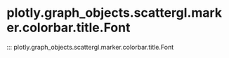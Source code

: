 # plotly.graph_objects.scattergl.marker.colorbar.title.Font

::: plotly.graph_objects.scattergl.marker.colorbar.title.Font
